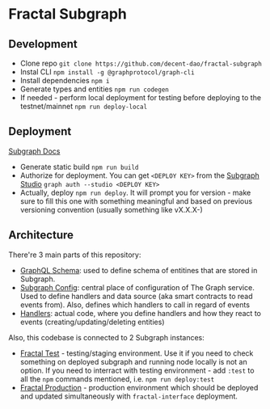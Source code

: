 # Fractal Subgraph

## Development

- Clone repo 
  `git clone https://github.com/decent-dao/fractal-subgraph`
- Instal CLI
  `npm install -g @graphprotocol/graph-cli`
- Install dependencies
  `npm i`
- Generate types and entities
  `npm run codegen`
- If needed - perform local deployment for testing before deploying to the testnet/mainnet
  `npm run deploy-local`

## Deployment
[Subgraph Docs](https://thegraph.com/docs/en/deploying/deploying-a-subgraph-to-studio/)

- Generate static build
  `npm run build`
- Authorize for deployment. You can get `<DEPLOY KEY>` from the [Subgraph Studio](https://thegraph.com/studio/subgraph/fractal-test/)
  `graph auth --studio <DEPLOY KEY>`
- Actually, deploy
  `npm run deploy`. It will prompt you for version - make sure to fill this one with something meaningful and based on previous versioning convention (usually something like vX.X.X-<patch-name>)

## Architecture

There're 3 main parts of this repository:
- [GraphQL Schema](./schema.graphql): used to define schema of entitines that are stored in Subgraph.
- [Subgraph Config](./subgraph.yaml): central place of configuration of The Graph service. Used to define handlers and data source (aka smart contracts to read events from). Also, defines which handlers to call in regard of events
- [Handlers](./src): actual code, where you define handlers and how they react to events (creating/updating/deleting entities)

Also, this codebase is connected to 2 Subgraph instances:
- [Fractal Test](https://thegraph.com/studio/subgraph/fractal-test/) - testing/staging environment. Use it if you need to check something on deployed subgraph and running node locally is not an option. If you need to interract with testing environment - add `:test` to all the `npm` commands mentioned, i.e. `npm run deploy:test`
- [Fractal Production](https://thegraph.com/studio/subgraph/fractal/) - production environment which should be deployed and updated simultaneously with `fractal-interface` deployment. 